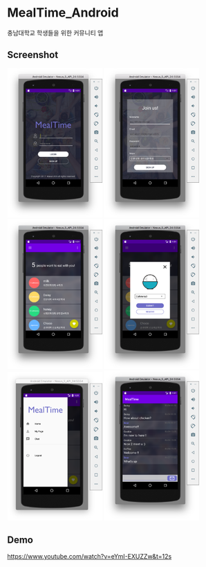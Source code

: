 # MealTime_Android
충남대학교 학생들을 위한 커뮤니티 앱


## Screenshot

<img src="./screenshot/login.png" width="220"/>
<img src="./screenshot/signup.png" width="220"/>
<img src="./screenshot/main.png" width="220"/>
<img src="./screenshot/register.png" width="220"/>
<img src="./screenshot/navi.png" width="220"/>
<img src="./screenshot/chat.png" width="220"/>

## Demo
https://www.youtube.com/watch?v=eYmI-EXUZZw&t=12s
